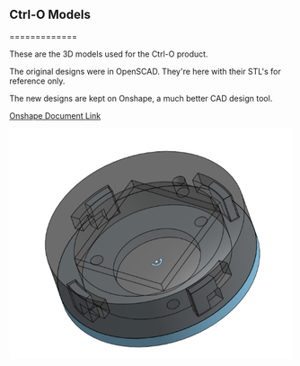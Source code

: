 ## Ctrl-O Models
=============

These are the 3D models used for the Ctrl-O product.

The original designs were in OpenSCAD.  They're here with their STL's for reference only.

The new designs are kept on Onshape, a much better CAD design tool.

[Onshape Document Link](https://cad.onshape.com/documents/ca453b304d459e3c0e7a6d0d/w/58f981c8ea095ddd948191f7/e/d14d3becb0ca4f4ac4090fec)

![New Model Design](/New_Cover_Model.png "New Model Design")

